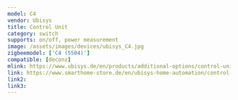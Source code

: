 ```yaml
---
model: C4
vendor: Ubisys
title: Control Unit
category: switch
supports: on/off, power measurement
image: /assets/images/devices/ubisys_C4.jpg
zigbeemodel: ['C4 (5504)']
compatible: [deconz]
mlink: https://www.ubisys.de/en/products/additional-options/control-unit-c4/
link: https://www.smarthome-store.de/en/ubisys-home-automation/control-unit-c4.html
link2: 
link3: 
---
```

